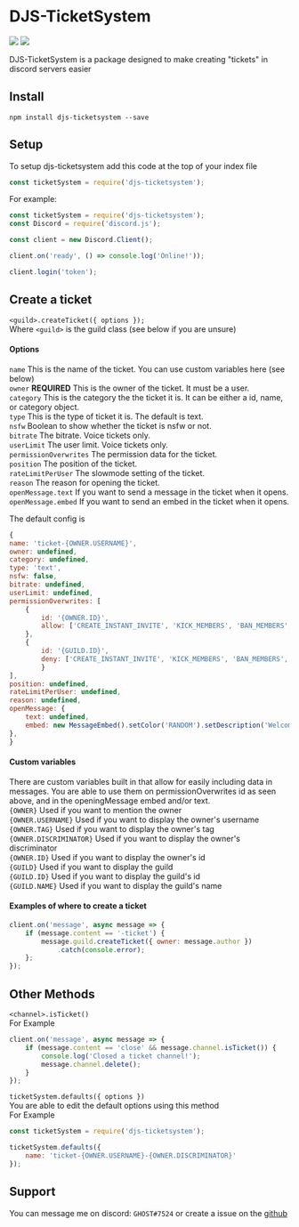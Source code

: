 

# DJS-TicketSystem
[![](https://img.shields.io/npm/v/djs-ticketsystem?label=Latest%20Version&style=for-the-badge&logo=npm&color=informational)](https://www.npmjs.com/package/dashargs)
[![](https://img.shields.io/static/v1?label=Author&message=GHOST&color=informational&style=for-the-badge)](https://ghostdev.xyz)

DJS-TicketSystem is a package designed to make creating "tickets" in discord servers easier

## Install
```
npm install djs-ticketsystem --save
```

## Setup
To setup djs-ticketsystem add this code at the top of your index file
```js
const ticketSystem = require('djs-ticketsystem');
```
For example:
```js
const ticketSystem = require('djs-ticketsystem');
const Discord = require('discord.js');

const client = new Discord.Client();

client.on('ready', () => console.log('Online!'));

client.login('token');
```

## Create a ticket
`<guild>.createTicket({ options });`<br>
Where `<guild>` is the guild class (see below if you are unsure)
#### Options
`name` This is the name of the ticket. You can use custom variables here (see below)<br>
`owner` **REQUIRED** This is the owner of the ticket. It must be a user.<br>
`category` This is the category the the ticket it is. It can be either a id, name, or category object.<br>
`type` This is the type of ticket it is. The default is text.<br>
`nsfw` Boolean to show whether the ticket is nsfw or not.<br>
`bitrate` The bitrate. Voice tickets only.<br>
`userLimit` The user limit. Voice tickets only.<br>
`permissionOverwrites` The permission data for the ticket.<br>
`position` The position of the ticket.<br>
`rateLimitPerUser` The slowmode setting of the ticket.<br>
`reason` The reason for opening the ticket.<br>
`openMessage.text` If you want to send a message in the ticket when it opens.<br>
`openMessage.embed` If you want to send an embed in the ticket when it opens.

The default config is
```js
{
name: 'ticket-{OWNER.USERNAME}',
owner: undefined,
category: undefined,
type: 'text',
nsfw: false,
bitrate: undefined,
userLimit: undefined,
permissionOverwrites: [
    {
        id: '{OWNER.ID}',
        allow: ['CREATE_INSTANT_INVITE', 'KICK_MEMBERS', 'BAN_MEMBERS', 'ADMINISTRATOR', 'MANAGE_CHANNELS', 'MANAGE_GUILD', 'ADD_REACTIONS', 'VIEW_AUDIT_LOG', 'PRIORITY_SPEAKER', 'STREAM', 'VIEW_CHANNEL', 'SEND_MESSAGES', 'SEND_TTS_MESSAGES', 'MANAGE_MESSAGES', 'EMBED_LINKS', 'ATTACH_FILES', 'READ_MESSAGE_HISTORY', 'MENTION_EVERYONE', 'USE_EXTERNAL_EMOJIS', 'VIEW_GUILD_INSIGHTS', 'CONNECT', 'SPEAK', 'MUTE_MEMBERS', 'DEAFEN_MEMBERS', 'MOVE_MEMBERS', 'USE_VAD', 'CHANGE_NICKNAME', 'MANAGE_NICKNAMES', 'MANAGE_ROLES', 'MANAGE_WEBHOOKS', 'MANAGE_EMOJIS' ]
    },
    {
        id: '{GUILD.ID}',
        deny: ['CREATE_INSTANT_INVITE', 'KICK_MEMBERS', 'BAN_MEMBERS', 'ADMINISTRATOR', 'MANAGE_CHANNELS', 'MANAGE_GUILD', 'ADD_REACTIONS', 'VIEW_AUDIT_LOG', 'PRIORITY_SPEAKER', 'STREAM', 'VIEW_CHANNEL', 'SEND_MESSAGES', 'SEND_TTS_MESSAGES', 'MANAGE_MESSAGES', 'EMBED_LINKS', 'ATTACH_FILES', 'READ_MESSAGE_HISTORY', 'MENTION_EVERYONE', 'USE_EXTERNAL_EMOJIS', 'VIEW_GUILD_INSIGHTS', 'CONNECT', 'SPEAK', 'MUTE_MEMBERS', 'DEAFEN_MEMBERS', 'MOVE_MEMBERS', 'USE_VAD', 'CHANGE_NICKNAME', 'MANAGE_NICKNAMES', 'MANAGE_ROLES', 'MANAGE_WEBHOOKS', 'MANAGE_EMOJIS' ]
        }
],
position: undefined,
rateLimitPerUser: undefined,
reason: undefined,
openMessage: {
    text: undefined,
    embed: new MessageEmbed().setColor('RANDOM').setDescription('Welcome to your ticket {OWNER}')
},
}
```

#### Custom variables
There are custom variables built in that allow for easily including data in messages. You are able to use them on permissionOverwrites id as seen above, and in the openingMessage embed and/or text.<br>
`{OWNER}` Used if you want to mention the owner<br>
`{OWNER.USERNAME}` Used if you want to display the owner's username<br>
`{OWNER.TAG}` Used if you want to display the owner's tag<br>
`{OWNER.DISCRIMINATOR}` Used if you want to display the owner's discriminator<br>
`{OWNER.ID}` Used if you want to display the owner's id<br>
`{GUILD}` Used if you want to display the guild<br>
`{GUILD.ID}` Used if you want to display the guild's id<br>
`{GUILD.NAME}` Used if you want to display the guild's name<br>

#### Examples of where to create a ticket
```js
client.on('message', async message => {
    if (message.content == '-ticket') {
        message.guild.createTicket({ owner: message.author })
            .catch(console.error);
    };
});
```

## Other Methods
`<channel>.isTicket()`<br>
For Example
```js
client.on('message', async message => {
    if (message.content == 'close' && message.channel.isTicket()) {
        console.log('Closed a ticket channel!');
        message.channel.delete();
    }
});
```
`ticketSystem.defaults({ options })`<br>
You are able to edit the default options using this method<br>
For Example
```js
const ticketSystem = require('djs-ticketsystem');

ticketSystem.defaults({
    name: 'ticket-{OWNER.USERNAME}-{OWNER.DISCRIMINATOR}'
});
```

## Support

You can message me on discord: `GHOST#7524` or create a issue on the [github](https://github.com/ghostdevv/djs-ticketsystem)